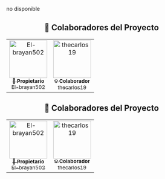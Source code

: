 no disponible 

<h2 align="center">🤝 Colaboradores del Proyecto</h2>

<div align="center">
  <table>
    <tr>
      <td align="center">
        <a href="https://github.com/El-brayan502">
          <img src="https://avatars.githubusercontent.com/El-brayan502" width="100px;" alt="El-brayan502"/><br />
          <sub><b>👑 Propietario</b></sub><br />
          <sub>El-brayan502</sub>
        </a>
      </td>
      <td align="center">
        <a href="https://github.com/thecarlos19">
          <img src="https://avatars.githubusercontent.com/thecarlos19" width="100px;" alt="thecarlos19"/><br />
          <sub><b>💡 Colaborador</b></sub><br />
          <sub>thecarlos19</sub>
        </a>
      </td>
    </tr>
  </table>
</div>




<h2 align="center">🤝 Colaboradores del Proyecto</h2>

<div align="center">
  <table>
    <tr>
      <td align="center">
        <a href="https://github.com/El-brayan502">
          <img src="https://avatars.githubusercontent.com/El-brayan502" width="100px;" alt="El-brayan502"/><br />
          <sub><b>👑 Propietario</b></sub><br />
          <sub>El-brayan502</sub>
        </a>
      </td>
      <td align="center">
        <a href="https://github.com/thecarlos19">
          <img src="https://avatars.githubusercontent.com/thecarlos19" width="100px;" alt="thecarlos19"/><br />
          <sub><b>💡 Colaborador</b></sub><br />
          <sub>thecarlos19</sub>
        </a>
      </td>
    </tr>
  </table>
</div>